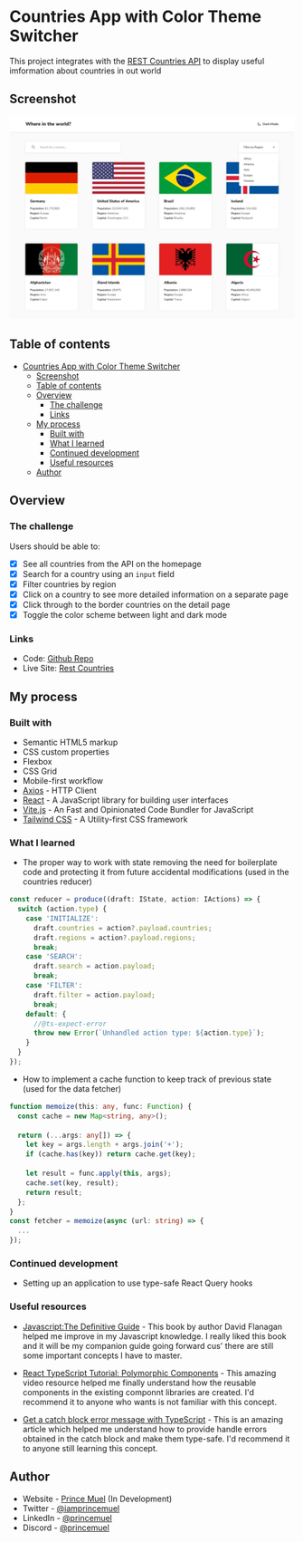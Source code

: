 # Countries App with Color Theme Switcher

This project integrates with the [REST Countries API](https://restcountries.com) to display useful imformation about countries in out world

## Screenshot

![Screenshot](./screenshot.jpg)

## Table of contents

- [Countries App with Color Theme Switcher](#countries-app-with-color-theme-switcher)
  - [Screenshot](#screenshot)
  - [Table of contents](#table-of-contents)
  - [Overview](#overview)
    - [The challenge](#the-challenge)
    - [Links](#links)
  - [My process](#my-process)
    - [Built with](#built-with)
    - [What I learned](#what-i-learned)
    - [Continued development](#continued-development)
    - [Useful resources](#useful-resources)
  - [Author](#author)

## Overview

### The challenge

Users should be able to:

- [x] See all countries from the API on the homepage
- [x] Search for a country using an `input` field
- [x] Filter countries by region
- [x] Click on a country to see more detailed information on a separate page
- [x] Click through to the border countries on the detail page
- [x] Toggle the color scheme between light and dark mode

### Links

- Code: [Github Repo](https://github.com/princemuel/rest-countries)
- Live Site: [Rest Countries](http://rest-countries-mocha.vercel.app/)

## My process

### Built with

- Semantic HTML5 markup
- CSS custom properties
- Flexbox
- CSS Grid
- Mobile-first workflow
- [Axios](https://axios-http.com/docs/intro) - HTTP Client
- [React](https://beta.reactjs.org/) - A JavaScript library for building user interfaces
- [Vite.js](https://vitejs.dev/guide/) - An Fast and Opinionated Code Bundler for JavaScript
- [Tailwind CSS](https://tailwindcss.com/docs/installation) - A Utility-first CSS framework

### What I learned

- The proper way to work with state removing the need for boilerplate code and protecting it from future accidental modifications (used in the countries reducer)

```ts
const reducer = produce((draft: IState, action: IActions) => {
  switch (action.type) {
    case 'INITIALIZE':
      draft.countries = action?.payload.countries;
      draft.regions = action?.payload.regions;
      break;
    case 'SEARCH':
      draft.search = action.payload;
      break;
    case 'FILTER':
      draft.filter = action.payload;
      break;
    default: {
      //@ts-expect-error
      throw new Error(`Unhandled action type: ${action.type}`);
    }
  }
});
```

- How to implement a cache function to keep track of previous state (used for the data fetcher)

```ts
function memoize(this: any, func: Function) {
  const cache = new Map<string, any>();

  return (...args: any[]) => {
    let key = args.length + args.join('+');
    if (cache.has(key)) return cache.get(key);

    let result = func.apply(this, args);
    cache.set(key, result);
    return result;
  };
}
const fetcher = memoize(async (url: string) => {
  ...
});
```

### Continued development

- Setting up an application to use type-safe React Query hooks

### Useful resources

- [Javascript:The Definitive Guide](https://www.oreilly.com/library/view/javascript-the-definitive/9781491952016/) - This book by author David Flanagan helped me improve in my Javascript knowledge. I really liked this book and it will be my companion guide going forward cus' there are still some important concepts I have to master.

- [React TypeScript Tutorial: Polymorphic Components](https://youtu.be/uZ8GZm5KEXY?list=PLC3y8-rFHvwi1AXijGTKM0BKtHzVC-LSK) - This amazing video resource helped me finally understand how the reusable components in the existing componnt libraries are created. I'd recommend it to anyone who wants is not familiar with this concept.

- [Get a catch block error message with TypeScript](https://kentcdodds.com/blog/get-a-catch-block-error-message-with-typescript) - This is an amazing article which helped me understand how to provide handle errors obtained in the catch block and make them type-safe. I'd recommend it to anyone still learning this concept.

## Author

- Website - [Prince Muel](https://princemuel.vercel.app) (In Development)
- Twitter - [@iamprincemuel](https://www.twitter.com/iamprincemuel)
- LinkedIn - [@princemuel](https://www.linkedin.com/in/princemuel)
- Discord - [@princemuel](https://discordapp.com/users/princemuel#3896)
